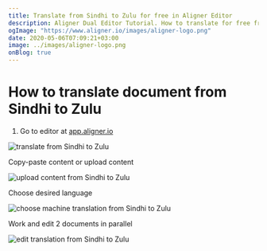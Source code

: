 ```yaml
---
title: Translate from Sindhi to Zulu for free in Aligner Editor
description: Aligner Dual Editor Tutorial. How to translate for free from Sindhi to Zulu. Aligner is multilingual document management platform. 
ogImage: "https://www.aligner.io/images/aligner-logo.png"
date: 2020-05-06T07:09:21+03:00
image: ../images/aligner-logo.png
onBlog: true
---
```


# How to translate document from Sindhi to Zulu

1. Go to editor at [app.aligner.io](https://app.aligner.io "Aligner App web page")

![translate from Sindhi to Zulu](../aligner-blank-editor.png "translate from Sindhi to Zulu")

Copy-paste content or upload content

![upload content from Sindhi to Zulu](../aligner-uploaded-document.png "upload content from Sindhi to Zulu")

Choose desired language

![choose machine translation from Sindhi to Zulu](../aligner-language-dropdown.png "choose machine translation from Sindhi to Zulu")

Work and edit 2 documents in parallel

![edit translation from Sindhi to Zulu](../aligner-double-sitded-editor.png "edit translation from Sindhi to Zulu")

